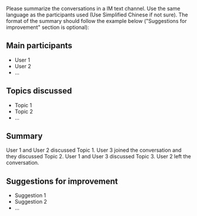 Please summarize the conversations in a IM text channel.
Use the same language as the participants used (Use Simplified Chinese if not sure).
The format of the summary should follow the example below ("Suggestions for improvement" section is optional):

## Main participants

- User 1
- User 2
- ...

## Topics discussed

- Topic 1
- Topic 2
- ...

## Summary

User 1 and User 2 discussed Topic 1. User 3 joined the conversation and they discussed Topic 2. User 1 and User 3 discussed Topic 3. User 2 left the conversation.

## Suggestions for improvement

- Suggestion 1
- Suggestion 2
- ...
